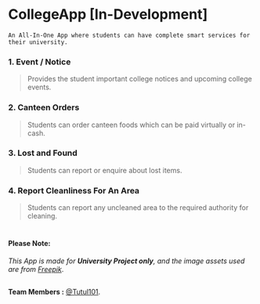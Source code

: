 # CollegeApp [In-Development]
```
An All-In-One App where students can have complete smart services for their university.
```
### 1. Event / Notice
> Provides the student important college notices and upcoming college events.
### 2. Canteen Orders
> Students can order canteen foods which can be paid virtually or in-cash.
### 3. Lost and Found
> Students can report or enquire about lost items.
### 4. Report Cleanliness For An Area
> Students can report any uncleaned area to the required authority for cleaning.

#

#### **Please Note:** 
*This App is made for **University Project only**, and the image assets used are from [Freepik](https://www.freepik.com/)*.

##
**Team Members :** [@Tutul101](https://github.com/Tutul101).
